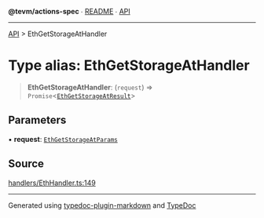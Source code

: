 **@tevm/actions-spec** ∙ [README](../README.md) ∙ [API](../API.md)

***

[API](../API.md) > EthGetStorageAtHandler

# Type alias: EthGetStorageAtHandler

> **EthGetStorageAtHandler**: (`request`) => `Promise`\<[`EthGetStorageAtResult`](EthGetStorageAtResult.md)\>

## Parameters

▪ **request**: [`EthGetStorageAtParams`](EthGetStorageAtParams.md)

## Source

[handlers/EthHandler.ts:149](https://github.com/evmts/tevm-monorepo/blob/main/core/actions-spec/src/handlers/EthHandler.ts#L149)

***
Generated using [typedoc-plugin-markdown](https://www.npmjs.com/package/typedoc-plugin-markdown) and [TypeDoc](https://typedoc.org/)
